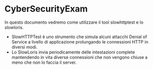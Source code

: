 # CyberSecurityExam
In questo documento vedremo come utilizzare il tool slowhttptest e lo slowloris.

* SlowHTTPTest è uno strumento che simula alcuni attacchi Denial of Service a livello di applicazione prolungando le connessioni HTTP in diversi modi.
* Lo SlowLoris invia periodicamente delle intestazioni complete mantendendo in vita diverse connessioni che non vengono chiuse a meno che non lo faccia il server.
